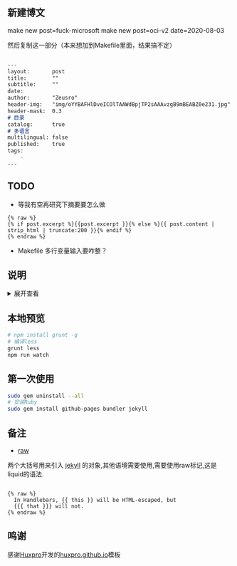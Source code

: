 ## 新建博文

  make new post=fuck-microsoft
  make new post=oci-v2 date=2020-08-03

然后复制这一部分（本来想加到Makefile里面，结果搞不定）

```markdown

---
layout:       post
title:        ""
subtitle:     ""
date:         
author:       "Zeusro"
header-img:   "img/oYYBAFHlDveICOlTAAWdBpjTP2sAAAvzgB9mBEABZ0e231.jpg"
header-mask:  0.3
# 目录
catalog:      true
# 多语言
multilingual: false
published:    true
tags:
    -  
---

```

## TODO

- 等我有空再研究下摘要要怎么做

```
{% raw %}
{% if post.excerpt %}{{post.excerpt }}{% else %}{{ post.content | strip_html | truncate:200 }}{% endif %} 
{% endraw %}
```

- Makefile 多行变量输入要咋整？

## 说明

<details>
<summary>展开查看</summary>
<pre>
<code>
    I don't fucking care what others say.
</code>
</pre>
</details>

## 本地预览

```bash
# npm install grunt -g
# 编译less
grunt less
npm run watch
```

## 第一次使用

```bash
sudo gem uninstall --all
# 安装Ruby
sudo gem install github-pages bundler jekyll
```

## 备注

- [raw](https://shopify.github.io/liquid/tags/raw/)

两个大括号用来引入 [jekyll](http://jekyllcn.com/) 的对象,其他语境需要使用,需要使用raw标记,这是liquid的语法.

```

{% raw %}
  In Handlebars, {{ this }} will be HTML-escaped, but
  {{{ that }}} will not.
{% endraw %}

```

## 鸣谢

感谢[Huxpro](https://github.com/Huxpro)开发的[huxpro.github.io](https://github.com/Huxpro/huxpro.github.io)模板